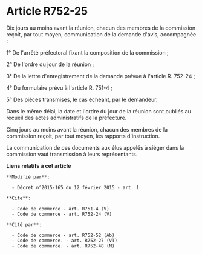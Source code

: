 # Article R752-25

Dix jours au moins avant la réunion, chacun des membres de la commission reçoit, par tout moyen, communication de la demande
d'avis, accompagnée :

1° De l'arrêté préfectoral fixant la composition de la commission ;

2° De l'ordre du jour de la réunion ;

3° De la lettre d'enregistrement de la demande prévue à l'article R. 752-24 ;

4° Du formulaire prévu à l'article R. 751-4 ;

5° Des pièces transmises, le cas échéant, par le demandeur.

Dans le même délai, la date et l'ordre du jour de la réunion sont publiés au recueil des actes administratifs de la
préfecture.

Cinq jours au moins avant la réunion, chacun des membres de la commission reçoit, par tout moyen, les rapports d'instruction.

La communication de ces documents aux élus appelés à siéger dans la commission vaut transmission à leurs représentants.

**Liens relatifs à cet article**

	**Modifié par**:

	  - Décret n°2015-165 du 12 février 2015 - art. 1

	**Cite**:

	  - Code de commerce - art. R751-4 (V)
	  - Code de commerce - art. R752-24 (V)

	**Cité par**:

	  - Code de commerce - art. R752-52 (Ab)
	  - Code de commerce. - art. R752-27 (VT)
	  - Code de commerce. - art. R752-48 (M)
